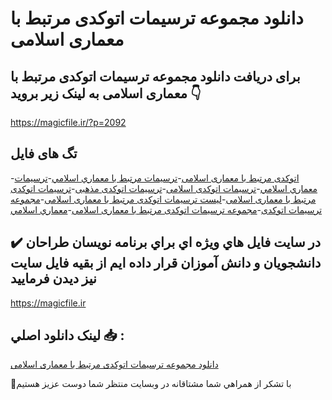 # دانلود مجموعه ترسیمات اتوکدی مرتبط با معماری اسلامی

## برای دریافت دانلود مجموعه ترسیمات اتوکدی مرتبط با معماری اسلامی به لینک زیر بروید 👇

https://magicfile.ir/?p=2092

## تگ های فایل

-[اتوکدی مرتبط با معماری اسلامی](https://magicfile.ir/product/%d9%85%d8%ac%d9%85%d9%88%d8%b9%d9%87-%d8%aa%d8%b1%d8%b3%d9%8a%d9%85%d8%a7%d8%aa-%d8%a7%d8%aa%d9%88%da%a9%d8%af%db%8c-%d9%85%d8%b1%d8%aa%d8%a8%d8%b7-%d8%a8%d8%a7-%d9%85%d8%b9%d9%85%d8%a7%d8%b1%d9%8a-%d8%a7%d8%b3%d9%84%d8%a7%d9%85%d9%8a/)-[ترسيمات مرتبط با معماري اسلامي](https://magicfile.ir/product/%d9%85%d8%ac%d9%85%d9%88%d8%b9%d9%87-%d8%aa%d8%b1%d8%b3%d9%8a%d9%85%d8%a7%d8%aa-%d8%a7%d8%aa%d9%88%da%a9%d8%af%db%8c-%d9%85%d8%b1%d8%aa%d8%a8%d8%b7-%d8%a8%d8%a7-%d9%85%d8%b9%d9%85%d8%a7%d8%b1%d9%8a-%d8%a7%d8%b3%d9%84%d8%a7%d9%85%d9%8a/)-[ترسيمات معماري اسلامي](https://magicfile.ir/product/%d9%85%d8%ac%d9%85%d9%88%d8%b9%d9%87-%d8%aa%d8%b1%d8%b3%d9%8a%d9%85%d8%a7%d8%aa-%d8%a7%d8%aa%d9%88%da%a9%d8%af%db%8c-%d9%85%d8%b1%d8%aa%d8%a8%d8%b7-%d8%a8%d8%a7-%d9%85%d8%b9%d9%85%d8%a7%d8%b1%d9%8a-%d8%a7%d8%b3%d9%84%d8%a7%d9%85%d9%8a/)-[ترسیمات اتوکدی اسلامی](https://magicfile.ir/product/%d9%85%d8%ac%d9%85%d9%88%d8%b9%d9%87-%d8%aa%d8%b1%d8%b3%d9%8a%d9%85%d8%a7%d8%aa-%d8%a7%d8%aa%d9%88%da%a9%d8%af%db%8c-%d9%85%d8%b1%d8%aa%d8%a8%d8%b7-%d8%a8%d8%a7-%d9%85%d8%b9%d9%85%d8%a7%d8%b1%d9%8a-%d8%a7%d8%b3%d9%84%d8%a7%d9%85%d9%8a/)-[ترسیمات اتوکدی مذهبی](https://magicfile.ir/product/%d9%85%d8%ac%d9%85%d9%88%d8%b9%d9%87-%d8%aa%d8%b1%d8%b3%d9%8a%d9%85%d8%a7%d8%aa-%d8%a7%d8%aa%d9%88%da%a9%d8%af%db%8c-%d9%85%d8%b1%d8%aa%d8%a8%d8%b7-%d8%a8%d8%a7-%d9%85%d8%b9%d9%85%d8%a7%d8%b1%d9%8a-%d8%a7%d8%b3%d9%84%d8%a7%d9%85%d9%8a/)-[ترسیمات اتوکدی مرتبط با معماری اسلامی](https://magicfile.ir/product/%d9%85%d8%ac%d9%85%d9%88%d8%b9%d9%87-%d8%aa%d8%b1%d8%b3%d9%8a%d9%85%d8%a7%d8%aa-%d8%a7%d8%aa%d9%88%da%a9%d8%af%db%8c-%d9%85%d8%b1%d8%aa%d8%a8%d8%b7-%d8%a8%d8%a7-%d9%85%d8%b9%d9%85%d8%a7%d8%b1%d9%8a-%d8%a7%d8%b3%d9%84%d8%a7%d9%85%d9%8a/)-[لیست ترسیمات اتوکدی مرتبط با معماری اسلامی](https://magicfile.ir/product/%d9%85%d8%ac%d9%85%d9%88%d8%b9%d9%87-%d8%aa%d8%b1%d8%b3%d9%8a%d9%85%d8%a7%d8%aa-%d8%a7%d8%aa%d9%88%da%a9%d8%af%db%8c-%d9%85%d8%b1%d8%aa%d8%a8%d8%b7-%d8%a8%d8%a7-%d9%85%d8%b9%d9%85%d8%a7%d8%b1%d9%8a-%d8%a7%d8%b3%d9%84%d8%a7%d9%85%d9%8a/)-[مجموعه ترسیمات اتوکدی](https://magicfile.ir/product/%d9%85%d8%ac%d9%85%d9%88%d8%b9%d9%87-%d8%aa%d8%b1%d8%b3%d9%8a%d9%85%d8%a7%d8%aa-%d8%a7%d8%aa%d9%88%da%a9%d8%af%db%8c-%d9%85%d8%b1%d8%aa%d8%a8%d8%b7-%d8%a8%d8%a7-%d9%85%d8%b9%d9%85%d8%a7%d8%b1%d9%8a-%d8%a7%d8%b3%d9%84%d8%a7%d9%85%d9%8a/)-[مجموعه ترسیمات اتوکدی مرتبط با معماری اسلامی](https://magicfile.ir/product/%d9%85%d8%ac%d9%85%d9%88%d8%b9%d9%87-%d8%aa%d8%b1%d8%b3%d9%8a%d9%85%d8%a7%d8%aa-%d8%a7%d8%aa%d9%88%da%a9%d8%af%db%8c-%d9%85%d8%b1%d8%aa%d8%a8%d8%b7-%d8%a8%d8%a7-%d9%85%d8%b9%d9%85%d8%a7%d8%b1%d9%8a-%d8%a7%d8%b3%d9%84%d8%a7%d9%85%d9%8a/)-[معماري اسلامي](https://magicfile.ir/product/%d9%85%d8%ac%d9%85%d9%88%d8%b9%d9%87-%d8%aa%d8%b1%d8%b3%d9%8a%d9%85%d8%a7%d8%aa-%d8%a7%d8%aa%d9%88%da%a9%d8%af%db%8c-%d9%85%d8%b1%d8%aa%d8%a8%d8%b7-%d8%a8%d8%a7-%d9%85%d8%b9%d9%85%d8%a7%d8%b1%d9%8a-%d8%a7%d8%b3%d9%84%d8%a7%d9%85%d9%8a/)

## ✔️ در سايت فايل هاي ويژه اي براي برنامه نويسان طراحان دانشجويان و دانش آموزان قرار داده ايم از بقيه فايل سايت نيز ديدن فرماييد

https://magicfile.ir


## لينک دانلود اصلي 📥 :

[دانلود مجموعه ترسیمات اتوکدی مرتبط با معماری اسلامی](https://magicfile.ir/product/%d9%85%d8%ac%d9%85%d9%88%d8%b9%d9%87-%d8%aa%d8%b1%d8%b3%d9%8a%d9%85%d8%a7%d8%aa-%d8%a7%d8%aa%d9%88%da%a9%d8%af%db%8c-%d9%85%d8%b1%d8%aa%d8%a8%d8%b7-%d8%a8%d8%a7-%d9%85%d8%b9%d9%85%d8%a7%d8%b1%d9%8a-%d8%a7%d8%b3%d9%84%d8%a7%d9%85%d9%8a/) 


🙏با تشکر از همراهي شما مشتاقانه در وبسایت منتظر شما دوست عزیز هستیم

